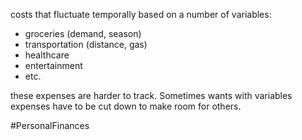 costs that fluctuate temporally based on a number of variables:
- groceries (demand, season)
- transportation (distance, gas)
- healthcare
- entertainment
- etc.

these expenses are harder to track. Sometimes wants with variables expenses have to be cut down to make room for others.

#PersonalFinances